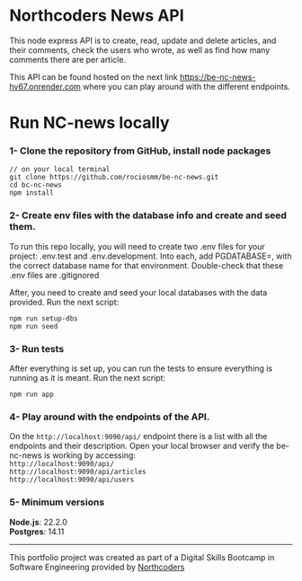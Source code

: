 # Northcoders News API

This node express API is to create, read, update and delete articles, and their comments, check the users who wrote, as well as find how many comments there are per article.

This API can be found hosted on the next link https://be-nc-news-hv67.onrender.com where you can play around with the different endpoints.

# Run NC-news locally

### 1- Clone the repository from GitHub, install node packages

```
// on your local terminal
git clone https://github.com/rociosmm/be-nc-news.git
cd bc-nc-news
npm install
```

### 2- Create env files with the database info and create and seed them.

To run this repo locally, you will need to create two .env files for your project: .env.test and .env.development. Into each, add PGDATABASE=, with the correct database name for that environment. Double-check that these .env files are .gitignored

After, you need to create and seed your local databases with the data provided. Run the next script:

```
npm run setup-dbs
npm run seed
```

### 3- Run tests

After everything is set up, you can run the tests to ensure everything is running as it is meant. Run the next script:

```
npm run app
```

### 4- Play around with the endpoints of the API.

On the `http://localhost:9090/api/` endpoint there is a list with all the endpoints and their description.
Open your local browser and verify the be-nc-news is working by accessing:  
`http://localhost:9090/api/`  
`http://localhost:9090/api/articles`  
`http://localhost:9090/api/users`

### 5- Minimum versions

**Node.js**: 22.2.0 <br>
**Postgres**: 14.11

---

This portfolio project was created as part of a Digital Skills Bootcamp in Software Engineering provided by [Northcoders](https://northcoders.com/)
